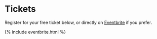# Tickets

Register for your free ticket below, or directly on [Eventbrite](https://www.eventbrite.co.uk/e/jmanc-unconference-tickets-44454745340) if you prefer.

{% include eventbrite.html %} 

